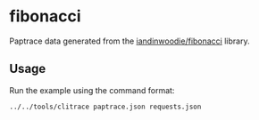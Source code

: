 # fibonacci

Paptrace data generated from the
[iandinwoodie/fibonacci](https://github.com/iandinwoodie/fibonacci) library.

## Usage

Run the example using the command format:

```bash
../../tools/clitrace paptrace.json requests.json
```
